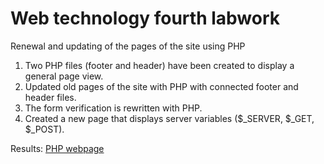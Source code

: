 # Web technology fourth labwork

Renewal and updating of the pages of the site using PHP

1. Two PHP files (footer and header) have been created to display a general page view.
2. Updated old pages of the site with PHP with connected footer and header files.
3. The form verification is rewritten with PHP.
4. Created a new page that displays server variables ($_SERVER, $_GET, $_POST).

Results: [PHP webpage](https://k503labs.ukrdomen.com/labs/535/zubko/lab4/)